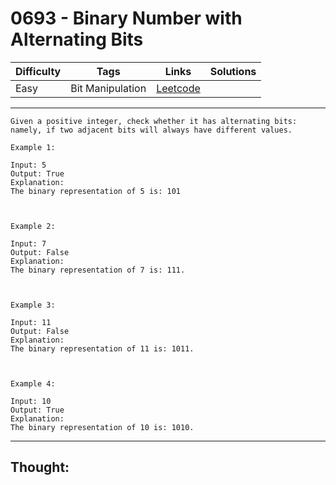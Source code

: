 # 0693 - Binary Number with Alternating Bits

Difficulty  | Tags | Links | Solutions
----------- | ---- | ----- | -----
Easy | Bit Manipulation | [Leetcode](https://leetcode.com/problems/binary-number-with-alternating-bits/description/) |


-----------

```
Given a positive integer, check whether it has alternating bits: namely, if two adjacent bits will always have different values.

Example 1:

Input: 5
Output: True
Explanation:
The binary representation of 5 is: 101



Example 2:

Input: 7
Output: False
Explanation:
The binary representation of 7 is: 111.



Example 3:

Input: 11
Output: False
Explanation:
The binary representation of 11 is: 1011.



Example 4:

Input: 10
Output: True
Explanation:
The binary representation of 10 is: 1010.
```

-----------

## Thought:
